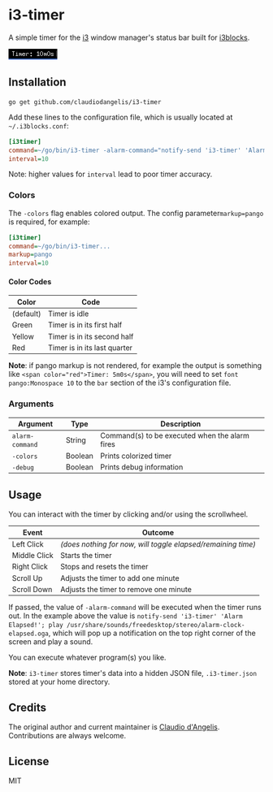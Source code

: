 # i3-timer

A simple timer for the [i3](https://i3wm.org/) window manager's status bar built for [i3blocks](https://github.com/vivien/i3blocks).

![screenshot](screenshot.png)

## Installation

```shell
go get github.com/claudiodangelis/i3-timer
```


Add these lines to the configuration file, which is usually located at `~/.i3blocks.conf`:

```ini
[i3timer]
command=~/go/bin/i3-timer -alarm-command="notify-send 'i3-timer' 'Alarm Elapsed!'; play /usr/share/sounds/freedesktop/stereo/alarm-clock-elapsed.oga"
interval=10
```

Note: higher values for `interval` lead to poor timer accuracy.

### Colors

The `-colors` flag enables colored output. The config parameter`markup=pango` is required, for example:

```ini
[i3timer]
command=~/go/bin/i3-timer...
markup=pango
interval=10
```

#### Color Codes

| Color | Code |
| ----- | ---- |
| (default) | Timer is idle  |
| Green | Timer is in its first half |
| Yellow | Timer is in its second half |
| Red | Timer is in its last quarter |


**Note**: if pango markup is not rendered, for example the output is something like `<span color="red">Timer: 5m0s</span>`, you will need to set `font pango:Monospace 10` to the `bar` section of the i3's configuration file.

### Arguments

| Argument | Type | Description |
| -------- | ---- | ----------- |
| `alarm-command` | String | Command(s) to be executed when the  alarm fires |
| `-colors` | Boolean | Prints colorized timer |
| `-debug` | Boolean | Prints debug information |

## Usage



You can interact with the timer by clicking and/or using the scrollwheel.

| Event | Outcome |
| ----- | ------- |
| Left Click | _(does nothing for now, will toggle elapsed/remaining time)_
| Middle Click | Starts the timer |
| Right Click | Stops and resets the timer |
| Scroll Up | Adjusts the timer to add one minute |
| Scroll Down | Adjusts the timer to remove one minute |


If passed, the value of `-alarm-command` will be executed when the timer runs out. In the example above the value is `notify-send 'i3-timer' 'Alarm Elapsed!'; play /usr/share/sounds/freedesktop/stereo/alarm-clock-elapsed.oga`, which will pop up a notification on the top right corner of the screen and play a sound.

You can execute whatever program(s) you like.


**Note**: `i3-timer` stores timer's data into a hidden JSON file, `.i3-timer.json` stored at your home directory.


## Credits

The original author and current maintainer is [Claudio d'Angelis](https://github.com/claudiodangelis). Contributions are always welcome.


## License 

MIT
